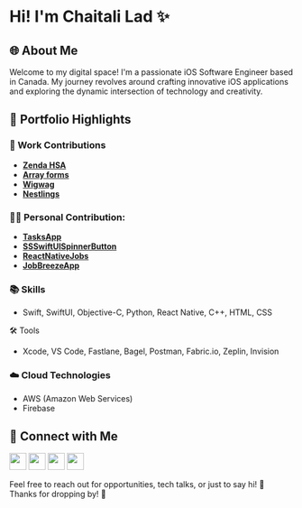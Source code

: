 # Hi! I'm Chaitali Lad ✨

## 🌐 About Me
Welcome to my digital space! I'm a passionate iOS Software Engineer based in Canada. My journey revolves around crafting innovative iOS applications and exploring the dynamic intersection of technology and creativity.

## 💼 Portfolio Highlights

### 🚀 Work Contributions

- **[Zenda HSA](https://apps.apple.com/us/app/zenda-benefits/id1559042840)** 
- **[Array forms](https://apps.apple.com/in/app/array-forms/id878642665)** 
- **[Wigwag](https://apps.apple.com/us/app/wigwag/id1582594911)** 
- **[Nestlings](https://apps.apple.com/us/app/nestlings/id1561574064)** 

### 👩‍💻 Personal Contribution:
- **[TasksApp](https://github.com/chaitalilad27/TasksApp)** 
- **[SSSwiftUISpinnerButton](https://github.com/SimformSolutionsPvtLtd/SSSwiftUISpinnerButton)** 
- **[ReactNativeJobs](https://github.com/chaitalilad27/ReactNativeJobsApp)** 
- **[JobBreezeApp](https://github.com/chaitalilad27/JobBreezeApp)** 

### 📚 Skills

- Swift, SwiftUI, Objective-C, Python, React Native, C++, HTML, CSS

🛠️ Tools

- Xcode, VS Code, Fastlane, Bagel, Postman, Fabric.io, Zeplin, Invision 

### ☁️ Cloud Technologies

- AWS (Amazon Web Services)
- Firebase

## 🤝 Connect with Me

<a href="https://www.linkedin.com/in/chaitalilad/" title="Linked In"><img src="https://upload.wikimedia.org/wikipedia/commons/thumb/8/81/LinkedIn_icon.svg/2048px-LinkedIn_icon.svg.png" width="30" height="30"></a>
<a href="https://medium.com/@chaitali25" title="Medium"><img src="https://encrypted-tbn0.gstatic.com/images?q=tbn:ANd9GcQcBv5TDSvKQ3cNaabIo74RoHjszQOQraWkCltivNIzelpt8mnVH6TvHB74jM9kmFfHweI&usqp=CAU" width="30" height="30"></a>
<a href="https://hashnode.com/@chaitalilad" title="Medium"><img src="https://cdn.hashnode.com/res/hashnode/image/upload/v1611902473383/CDyAuTy75.png?auto=compress" width="30" height="30"></a>
<a href="https://leetcode.com/Chaitali027/" title="Medium"><img src="https://upload.wikimedia.org/wikipedia/commons/1/19/LeetCode_logo_black.png" width="30" height="30"></a>

Feel free to reach out for opportunities, tech talks, or just to say hi! 👋 
Thanks for dropping by! 🌟
